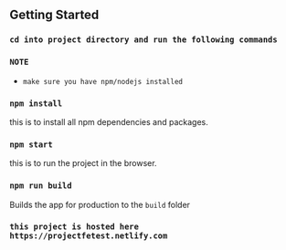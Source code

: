 ## Getting Started

### `cd into project directory and run the following commands`

### `NOTE` 
- `make sure you have npm/nodejs installed`

### `npm install`
this is to install all npm dependencies and packages.

### `npm start`
this is to run the project in the browser. 

### `npm run build`

Builds the app for production to the `build` folder

### `this project is hosted here https://projectfetest.netlify.com`
